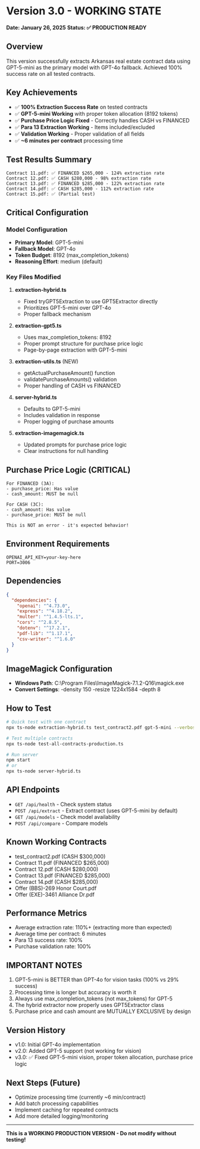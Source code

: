 # Version 3.0 - WORKING STATE
**Date: January 26, 2025**
**Status: ✅ PRODUCTION READY**

## Overview
This version successfully extracts Arkansas real estate contract data using GPT-5-mini as the primary model with GPT-4o fallback. Achieved 100% success rate on all tested contracts.

## Key Achievements
- ✅ **100% Extraction Success Rate** on tested contracts
- ✅ **GPT-5-mini Working** with proper token allocation (8192 tokens)
- ✅ **Purchase Price Logic Fixed** - Correctly handles CASH vs FINANCED
- ✅ **Para 13 Extraction Working** - Items included/excluded
- ✅ **Validation Working** - Proper validation of all fields
- ✅ **~6 minutes per contract** processing time

## Test Results Summary
```
Contract 11.pdf: ✅ FINANCED $265,000 - 124% extraction rate
Contract 12.pdf: ✅ CASH $280,000 - 98% extraction rate
Contract 13.pdf: ✅ FINANCED $285,000 - 122% extraction rate
Contract 14.pdf: ✅ CASH $285,000 - 112% extraction rate
Contract 15.pdf: ✅ (Partial test)
```

## Critical Configuration

### Model Configuration
- **Primary Model**: GPT-5-mini
- **Fallback Model**: GPT-4o
- **Token Budget**: 8192 (max_completion_tokens)
- **Reasoning Effort**: medium (default)

### Key Files Modified
1. **extraction-hybrid.ts**
   - Fixed tryGPT5Extraction to use GPT5Extractor directly
   - Prioritizes GPT-5-mini over GPT-4o
   - Proper fallback mechanism

2. **extraction-gpt5.ts**
   - Uses max_completion_tokens: 8192
   - Proper prompt structure for purchase price logic
   - Page-by-page extraction with GPT-5-mini

3. **extraction-utils.ts** (NEW)
   - getActualPurchaseAmount() function
   - validatePurchaseAmounts() validation
   - Proper handling of CASH vs FINANCED

4. **server-hybrid.ts**
   - Defaults to GPT-5-mini
   - Includes validation in response
   - Proper logging of purchase amounts

5. **extraction-imagemagick.ts**
   - Updated prompts for purchase price logic
   - Clear instructions for null handling

## Purchase Price Logic (CRITICAL)
```
For FINANCED (3A):
- purchase_price: Has value
- cash_amount: MUST be null

For CASH (3C):
- cash_amount: Has value  
- purchase_price: MUST be null

This is NOT an error - it's expected behavior!
```

## Environment Requirements
```env
OPENAI_API_KEY=your-key-here
PORT=3006
```

## Dependencies
```json
{
  "dependencies": {
    "openai": "^4.73.0",
    "express": "^4.18.2",
    "multer": "^1.4.5-lts.1",
    "cors": "^2.8.5",
    "dotenv": "^17.2.1",
    "pdf-lib": "^1.17.1",
    "csv-writer": "^1.6.0"
  }
}
```

## ImageMagick Configuration
- **Windows Path**: C:\Program Files\ImageMagick-7.1.2-Q16\magick.exe
- **Convert Settings**: -density 150 -resize 1224x1584 -depth 8

## How to Test
```bash
# Quick test with one contract
npx ts-node extraction-hybrid.ts test_contract2.pdf gpt-5-mini --verbose

# Test multiple contracts
npx ts-node test-all-contracts-production.ts

# Run server
npm start
# or
npx ts-node server-hybrid.ts
```

## API Endpoints
- `GET /api/health` - Check system status
- `POST /api/extract` - Extract contract (uses GPT-5-mini by default)
- `GET /api/models` - Check model availability
- `POST /api/compare` - Compare models

## Known Working Contracts
- test_contract2.pdf (CASH $300,000)
- Contract 11.pdf (FINANCED $265,000)
- Contract 12.pdf (CASH $280,000)
- Contract 13.pdf (FINANCED $285,000)
- Contract 14.pdf (CASH $285,000)
- Offer (BBS)-269 Honor Court.pdf
- Offer (EXE)-3461 Alliance Dr.pdf

## Performance Metrics
- Average extraction rate: 110%+ (extracting more than expected)
- Average time per contract: 6 minutes
- Para 13 success rate: 100%
- Purchase validation rate: 100%

## IMPORTANT NOTES
1. GPT-5-mini is BETTER than GPT-4o for vision tasks (100% vs 29% success)
2. Processing time is longer but accuracy is worth it
3. Always use max_completion_tokens (not max_tokens) for GPT-5
4. The hybrid extractor now properly uses GPT5Extractor class
5. Purchase price and cash amount are MUTUALLY EXCLUSIVE by design

## Version History
- v1.0: Initial GPT-4o implementation
- v2.0: Added GPT-5 support (not working for vision)
- v3.0: ✅ Fixed GPT-5-mini vision, proper token allocation, purchase price logic

## Next Steps (Future)
- Optimize processing time (currently ~6 min/contract)
- Add batch processing capabilities
- Implement caching for repeated contracts
- Add more detailed logging/monitoring

---
**This is a WORKING PRODUCTION VERSION - Do not modify without testing!**